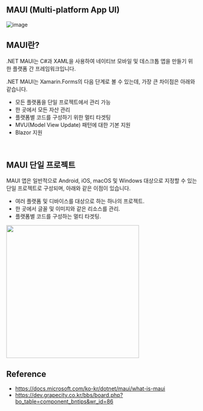 ## MAUI (Multi-platform App UI)

![image](https://user-images.githubusercontent.com/74305823/158945628-e1cadebc-84aa-48dc-bf3f-39b15ee2588f.png)

## MAUI란?

.NET MAUI는 C#과 XAML을 사용하여 네이티브 모바일 및 데스크톱 앱을 만들기 위한 플랫폼 간 프레임워크입니다.

.NET MAUI는 Xamarin.Forms의 다음 단계로 볼 수 있는데, 가장 큰 차이점은 아래와 같습니다.

- 모든 플랫폼을 단일 프로젝트에서 관리 가능
- 한 곳에서 모든 자산 관리
- 플랫폼별 코드를 구성하기 위한 멀티 타겟팅
- MVU(Model View Update) 패턴에 대한 기본 지원
- Blazor 지원

<br>

## MAUI 단일 프로젝트
MAUI 앱은 일반적으로 Android, iOS, macOS 및 Windows 대상으로 지정할 수 있는 단일 프로젝트로 구성되며, 아래와 같은 이점이 있습니다.
- 여러 플랫폼 및 디바이스를 대상으로 하는 하나의 프로젝트.
- 한 곳에서 글꼴 및 이미지와 같은 리소스를 관리.
- 플랫폼별 코드를 구성하는 멀티 타겟팅.

<img src="https://user-images.githubusercontent.com/74305823/160987500-9e6615fe-0504-4250-992f-fe66b14d92b3.png" width="350"/>

<br>

## Reference
- https://docs.microsoft.com/ko-kr/dotnet/maui/what-is-maui
- https://dev.grapecity.co.kr/bbs/board.php?bo_table=component_bntips&wr_id=86
